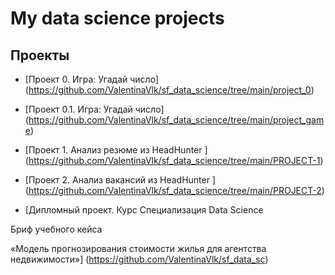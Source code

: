 # My data science projects

## Проекты

* [Проект 0. Игра: Угадай число] (https://github.com/ValentinaVlk/sf_data_science/tree/main/project_0)

* [Проект 0.1. Игра: Угадай число] (https://github.com/ValentinaVlk/sf_data_science/tree/main/project_game)

* [Проект 1. Анализ резюме из HeadHunter ] (https://github.com/ValentinaVlk/sf_data_science/tree/main/PROJECT-1)

* [Проект 2. Анализ вакансий из HeadHunter ] (https://github.com/ValentinaVlk/sf_data_science/tree/main/PROJECT-2)

* [Дипломный проект. Курс Специализация Data Science

 Бриф учебного кейса 

«Модель прогнозирования стоимости жилья для агентства недвижимости»]
 (https://github.com/ValentinaVlk/sf_data_sc)